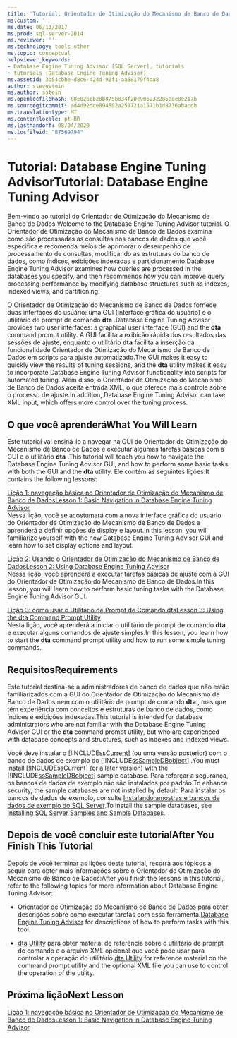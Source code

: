 ```yaml
---
title: 'Tutorial: Orientador de Otimização do Mecanismo de Banco de Dados | Microsoft Docs'
ms.custom: ''
ms.date: 06/13/2017
ms.prod: sql-server-2014
ms.reviewer: ''
ms.technology: tools-other
ms.topic: conceptual
helpviewer_keywords:
- Database Engine Tuning Advisor [SQL Server], tutorials
- tutorials [Database Engine Tuning Advisor]
ms.assetid: 3b54cbbe-d8c6-424d-92f1-aa58179f4da8
author: stevestein
ms.author: sstein
ms.openlocfilehash: 68e026cb28b875b834f20c906232285ede8e217b
ms.sourcegitcommit: ad4d92dce894592a259721a1571b1d8736abacdb
ms.translationtype: MT
ms.contentlocale: pt-BR
ms.lasthandoff: 08/04/2020
ms.locfileid: "87569794"
---
```

# <a name="tutorial-database-engine-tuning-advisor"></a><span data-ttu-id="a820d-102">Tutorial: Database Engine Tuning Advisor</span><span class="sxs-lookup"><span data-stu-id="a820d-102">Tutorial: Database Engine Tuning Advisor</span></span>
  <span data-ttu-id="a820d-103">Bem-vindo ao tutorial do Orientador de Otimização do Mecanismo de Banco de Dados.</span><span class="sxs-lookup"><span data-stu-id="a820d-103">Welcome to the Database Engine Tuning Advisor tutorial.</span></span> <span data-ttu-id="a820d-104">O Orientador de Otimização do Mecanismo de Banco de Dados examina como são processadas as consultas nos bancos de dados que você especifica e recomenda meios de aprimorar o desempenho de processamento de consultas, modificando as estruturas do banco de dados, como índices, exibições indexadas e particionamento.</span><span class="sxs-lookup"><span data-stu-id="a820d-104">Database Engine Tuning Advisor examines how queries are processed in the databases you specify, and then recommends how you can improve query processing performance by modifying database structures such as indexes, indexed views, and partitioning.</span></span>  
  
 <span data-ttu-id="a820d-105">O Orientador de Otimização do Mecanismo de Banco de Dados fornece duas interfaces do usuário: uma GUI (interface gráfica do usuário) e o utilitário de prompt de comando **dta** .</span><span class="sxs-lookup"><span data-stu-id="a820d-105">Database Engine Tuning Advisor provides two user interfaces: a graphical user interface (GUI) and the **dta** command prompt utility.</span></span> <span data-ttu-id="a820d-106">A GUI facilita a exibição rápida dos resultados das sessões de ajuste, enquanto o utilitário **dta** facilita a inserção da funcionalidade Orientador de Otimização do Mecanismo de Banco de Dados em scripts para ajuste automatizado.</span><span class="sxs-lookup"><span data-stu-id="a820d-106">The GUI makes it easy to quickly view the results of tuning sessions, and the **dta** utility makes it easy to incorporate Database Engine Tuning Advisor functionality into scripts for automated tuning.</span></span> <span data-ttu-id="a820d-107">Além disso, o Orientador de Otimização do Mecanismo de Banco de Dados aceita entrada XML, o que oferece mais controle sobre o processo de ajuste.</span><span class="sxs-lookup"><span data-stu-id="a820d-107">In addition, Database Engine Tuning Advisor can take XML input, which offers more control over the tuning process.</span></span>  
  
## <a name="what-you-will-learn"></a><span data-ttu-id="a820d-108">O que você aprenderá</span><span class="sxs-lookup"><span data-stu-id="a820d-108">What You Will Learn</span></span>  
 <span data-ttu-id="a820d-109">Este tutorial vai ensiná-lo a navegar na GUI do Orientador de Otimização do Mecanismo de Banco de Dados e executar algumas tarefas básicas com a GUI e o utilitário **dta** .</span><span class="sxs-lookup"><span data-stu-id="a820d-109">This tutorial will teach you how to navigate the Database Engine Tuning Advisor GUI, and how to perform some basic tasks with both the GUI and the **dta** utility.</span></span> <span data-ttu-id="a820d-110">Ele contém as seguintes lições:</span><span class="sxs-lookup"><span data-stu-id="a820d-110">It contains the following lessons:</span></span>  
  
 [<span data-ttu-id="a820d-111">Lição 1: navegação básica no Orientador de Otimização do Mecanismo de Banco de Dados</span><span class="sxs-lookup"><span data-stu-id="a820d-111">Lesson 1: Basic Navigation in Database Engine Tuning Advisor</span></span>](../../relational-databases/performance/database-engine-tuning-advisor.md)  
 <span data-ttu-id="a820d-112">Nessa lição, você se acostumará com a nova interface gráfica do usuário do Orientador de Otimização do Mecanismo de Banco de Dados e aprenderá a definir opções de display e layout.</span><span class="sxs-lookup"><span data-stu-id="a820d-112">In this lesson, you will familiarize yourself with the new Database Engine Tuning Advisor GUI and learn how to set display options and layout.</span></span>  
  
 [<span data-ttu-id="a820d-113">Lição 2: Usando o Orientador de Otimização do Mecanismo de Banco de Dados</span><span class="sxs-lookup"><span data-stu-id="a820d-113">Lesson 2: Using Database Engine Tuning Advisor</span></span>](lesson-2-using-database-engine-tuning-advisor.md)  
 <span data-ttu-id="a820d-114">Nessa lição, você aprenderá a executar tarefas básicas de ajuste com a GUI do Orientador de Otimização do Mecanismo de Banco de Dados.</span><span class="sxs-lookup"><span data-stu-id="a820d-114">In this lesson, you will learn how to perform basic tuning tasks with the Database Engine Tuning Advisor GUI.</span></span>  
  
 [<span data-ttu-id="a820d-115">Lição 3: como usar o Utilitário de Prompt de Comando dta</span><span class="sxs-lookup"><span data-stu-id="a820d-115">Lesson 3: Using the dta Command Prompt Utility</span></span>](lesson-3-using-the-dta-command-prompt-utility.md)  
 <span data-ttu-id="a820d-116">Nesta lição, você aprenderá a iniciar o utilitário de prompt de comando **dta** e executar alguns comandos de ajuste simples.</span><span class="sxs-lookup"><span data-stu-id="a820d-116">In this lesson, you learn how to start the **dta** command prompt utility and how to run some simple tuning commands.</span></span>  
  
## <a name="requirements"></a><span data-ttu-id="a820d-117">Requisitos</span><span class="sxs-lookup"><span data-stu-id="a820d-117">Requirements</span></span>  
 <span data-ttu-id="a820d-118">Este tutorial destina-se a administradores de banco de dados que não estão familiarizados com a GUI do Orientador de Otimização do Mecanismo de Banco de Dados nem com o utilitário de prompt de comando **dta** , mas que têm experiência com conceitos e estruturas de banco de dados, como índices e exibições indexadas.</span><span class="sxs-lookup"><span data-stu-id="a820d-118">This tutorial is intended for database administrators who are not familiar with the Database Engine Tuning Advisor GUI or the **dta** command prompt utility, but who are experienced with database concepts and structures, such as indexes and indexed views.</span></span>  
  
 <span data-ttu-id="a820d-119">Você deve instalar o [!INCLUDE[ssCurrent](../../includes/sscurrent-md.md)] (ou uma versão posterior) com o banco de dados de exemplo do [!INCLUDE[ssSampleDBobject](../../includes/sssampledbobject-md.md)] .</span><span class="sxs-lookup"><span data-stu-id="a820d-119">You must install [!INCLUDE[ssCurrent](../../includes/sscurrent-md.md)] (or a later version) with the [!INCLUDE[ssSampleDBobject](../../includes/sssampledbobject-md.md)] sample database.</span></span> <span data-ttu-id="a820d-120">Para reforçar a segurança, os bancos de dados de exemplo não são instalados por padrão.</span><span class="sxs-lookup"><span data-stu-id="a820d-120">To enhance security, the sample databases are not installed by default.</span></span> <span data-ttu-id="a820d-121">Para instalar os bancos de dados de exemplo, consulte [Instalando amostras e bancos de dados de exemplo do SQL Server](http://sqlserversamples.codeplex.com).</span><span class="sxs-lookup"><span data-stu-id="a820d-121">To install the sample databases, see [Installing SQL Server Samples and Sample Databases](http://sqlserversamples.codeplex.com).</span></span>  
  
## <a name="after-you-finish-this-tutorial"></a><span data-ttu-id="a820d-122">Depois de você concluir este tutorial</span><span class="sxs-lookup"><span data-stu-id="a820d-122">After You Finish This Tutorial</span></span>  
 <span data-ttu-id="a820d-123">Depois de você terminar as lições deste tutorial, recorra aos tópicos a seguir para obter mais informações sobre o Orientador de Otimização do Mecanismo de Banco de Dados:</span><span class="sxs-lookup"><span data-stu-id="a820d-123">After you finish the lessons in this tutorial, refer to the following topics for more information about Database Engine Tuning Advisor:</span></span>  
  
-   <span data-ttu-id="a820d-124">[Orientador de Otimização do Mecanismo de Banco de Dados](../../relational-databases/performance/database-engine-tuning-advisor.md) para obter descrições sobre como executar tarefas com essa ferramenta.</span><span class="sxs-lookup"><span data-stu-id="a820d-124">[Database Engine Tuning Advisor](../../relational-databases/performance/database-engine-tuning-advisor.md) for descriptions of how to perform tasks with this tool.</span></span>  
  
-   <span data-ttu-id="a820d-125">[dta Utility](dta-utility.md) para obter material de referência sobre o utilitário de prompt de comando e o arquivo XML opcional que você pode usar para controlar a operação do utilitário.</span><span class="sxs-lookup"><span data-stu-id="a820d-125">[dta Utility](dta-utility.md) for reference material on the command prompt utility and the optional XML file you can use to control the operation of the utility.</span></span>  
  
## <a name="next-lesson"></a><span data-ttu-id="a820d-126">Próxima lição</span><span class="sxs-lookup"><span data-stu-id="a820d-126">Next Lesson</span></span>  
 [<span data-ttu-id="a820d-127">Lição 1: navegação básica no Orientador de Otimização do Mecanismo de Banco de Dados</span><span class="sxs-lookup"><span data-stu-id="a820d-127">Lesson 1: Basic Navigation in Database Engine Tuning Advisor</span></span>](../../relational-databases/performance/database-engine-tuning-advisor.md)  
  
  
